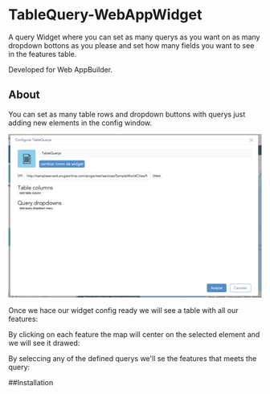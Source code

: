 # TableQuery-WebAppWidget

A query Widget where you can set as many querys as you want on as many dropdown bottons as you please and set how many fields you want to see in the features table.

Developed for Web AppBuilder.

## About

You can set as many table rows and dropdown buttons with querys just adding new elements in the config window.

![initConfig](ReadmeImages/initConfig.png)


Once we hace our widget config ready we will see a table with all our features: 

By clicking on each feature the map will center on the selected element and we will see it drawed:


By seleccing any of the defined querys we'll se the features that meets the query:

##Installation

